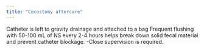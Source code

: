 ```yaml
---
title: "Cecostomy aftercare"
---
```

Catheter is left to gravity drainage and attached to a bag
Frequent flushing with 50-100 mL of NS every 2-4 hours helps break down solid fecal material and prevent catheter blockage.
-Close supervision is required.

